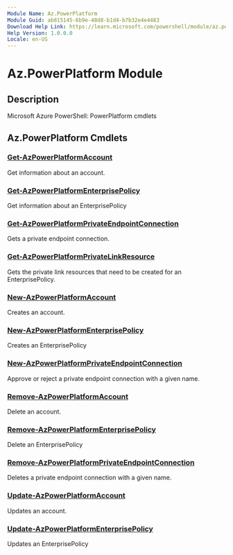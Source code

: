 ```yaml
---
Module Name: Az.PowerPlatform
Module Guid: ab815145-6b9e-48d8-b1d4-b7b32e4e4483
Download Help Link: https://learn.microsoft.com/powershell/module/az.powerplatform
Help Version: 1.0.0.0
Locale: en-US
---
```


# Az.PowerPlatform Module
## Description
Microsoft Azure PowerShell: PowerPlatform cmdlets

## Az.PowerPlatform Cmdlets
### [Get-AzPowerPlatformAccount](Get-AzPowerPlatformAccount.md)
Get information about an account.

### [Get-AzPowerPlatformEnterprisePolicy](Get-AzPowerPlatformEnterprisePolicy.md)
Get information about an EnterprisePolicy

### [Get-AzPowerPlatformPrivateEndpointConnection](Get-AzPowerPlatformPrivateEndpointConnection.md)
Gets a private endpoint connection.

### [Get-AzPowerPlatformPrivateLinkResource](Get-AzPowerPlatformPrivateLinkResource.md)
Gets the private link resources that need to be created for an EnterprisePolicy.

### [New-AzPowerPlatformAccount](New-AzPowerPlatformAccount.md)
Creates an account.

### [New-AzPowerPlatformEnterprisePolicy](New-AzPowerPlatformEnterprisePolicy.md)
Creates an EnterprisePolicy

### [New-AzPowerPlatformPrivateEndpointConnection](New-AzPowerPlatformPrivateEndpointConnection.md)
Approve or reject a private endpoint connection with a given name.

### [Remove-AzPowerPlatformAccount](Remove-AzPowerPlatformAccount.md)
Delete an account.

### [Remove-AzPowerPlatformEnterprisePolicy](Remove-AzPowerPlatformEnterprisePolicy.md)
Delete an EnterprisePolicy

### [Remove-AzPowerPlatformPrivateEndpointConnection](Remove-AzPowerPlatformPrivateEndpointConnection.md)
Deletes a private endpoint connection with a given name.

### [Update-AzPowerPlatformAccount](Update-AzPowerPlatformAccount.md)
Updates an account.

### [Update-AzPowerPlatformEnterprisePolicy](Update-AzPowerPlatformEnterprisePolicy.md)
Updates an EnterprisePolicy

